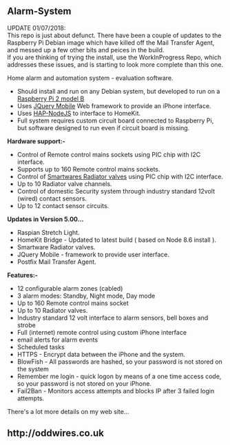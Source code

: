 <h2>Alarm-System</h2>

UPDATE 01/07/2018:<br>
This repo is just about defunct. There have been a couple of updates to the Raspberry Pi Debian image which have killed off the Mail Transfer Agent, and messed up a few other bits and peices in the build.<br>
If you are thinking of trying the install, use the WorkInProgress Repo, which addresses these issues, and is starting to look more complete than this one.
 
Home alarm and automation system - evaluation software.
 
<ul>
<li>Should install and run on any Debian system, but developed to run on a <a href="https://www.raspberrypi.org/products/raspberry-pi-2-model-b/">Raspberry Pi 2 model B</a></li>
<li>Uses <a href="https://jquerymobile.com/">JQuery Mobile</a> Web framework to provide an iPhone interface.</li>
<li>Uses <a href="https://github.com/KhaosT/HAP-NodeJS">HAP-NodeJS</a> to interface to HomeKit.</li>
<li>Full system requires custom circuit board connected to Raspberry Pi, but software
designed to run even if circuit board is missing.</li>
</ul>
  
<b>Hardware support:-</b><br>
<ul>
<li>Control of Remote control mains sockets using PIC chip with I2C interface.</li>
<li>Supports up to 160 Remote control mains sockets. </li>
<li>Control of <a href="http://www.homewizard.co.uk/smartwares-wireless-radiator-valve.html">Smartwares Radiator valves</a> using PIC chip with I2C interface.</li>
<li>Up to 10 Radiator valve channels.</li>
<li>Control of domestic Security system through industry standard 12volt (wired) contact sensors.</li>
<li>Up to 12 contact sensor circuits.</li>
</ul>
 
<b>Updates in Version 5.00...</b><br>
<ul>
<li>Raspian Stretch Light.</li>
<li>HomeKit Bridge - Updated to latest build ( based on Node 8.6 install ).</li>
<li>Smartware Radiator valves.</li>
<li>JQuery Mobile - framework to provide user interface.</li>
<li>Postfix Mail Transfer Agent.
</ul>
 
<b>Features:-</b><br>
<ul>
  <li>12 configurable alarm zones (cabled)</li>
  <li>3 alarm modes: Standby, Night mode, Day mode</li>
  <li>Up to 160 Remote control mains socket</li>
  <li>Up to 10 Radiator valves.</li>
  <li>Industry standard 12 volt interface to alarm sensors, bell boxes and strobe</li>
  <li>Full (internet) remote control using custom iPhone interface</li>
  <li>email alerts for alarm events</li>
  <li>Scheduled tasks</li>
  <li>HTTPS - Encrypt data between the iPhone and the system.</li>
  <li>BlowFish - All passwords are hashed, so your password is not stored on the system</li>
  <li>Remember me login - quick logon by means of a one time access code, so your password is not stored on your iPhone.</li>
  <li>Fail2Ban - Monitors access attempts and blocks IP after 3 failed login attempts.</li>
</ul>
 
There's a lot more details on my web site...
 
<h2>http://oddwires.co.uk </h2>

